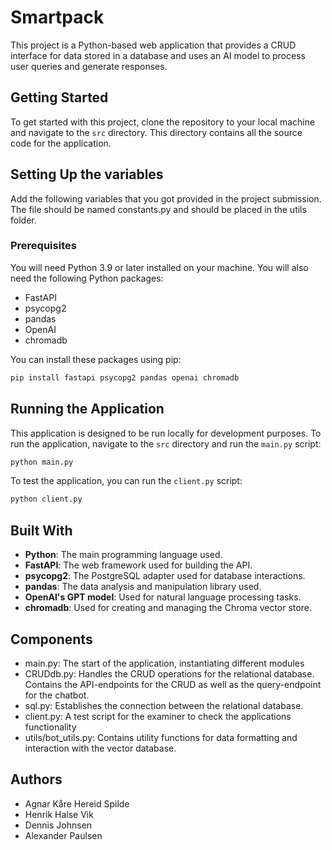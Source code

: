 # Smartpack

This project is a Python-based web application that provides a CRUD interface for data stored in a database and uses an AI model to process user queries and generate responses.

## Getting Started

To get started with this project, clone the repository to your local machine and navigate to the `src` directory. This directory contains all the source code for the application.

## Setting Up the variables
Add the following variables that you got provided in the project submission. The file should be named constants.py and should be placed in the utils folder.


### Prerequisites

You will need Python 3.9 or later installed on your machine. You will also need the following Python packages:

- FastAPI
- psycopg2
- pandas
- OpenAI
- chromadb

You can install these packages using pip:

```bash
pip install fastapi psycopg2 pandas openai chromadb
```

## Running the Application

This application is designed to be run locally for development purposes. To run the application, navigate to the `src` directory and run the `main.py` script:

```bash
python main.py
```

To test the application, you can run the `client.py` script:

```bash
python client.py
```

## Built With

- **Python**: The main programming language used.
- **FastAPI**: The web framework used for building the API.
- **psycopg2**: The PostgreSQL adapter used for database interactions.
- **pandas**: The data analysis and manipulation library used.
- **OpenAI's GPT model**: Used for natural language processing tasks.
- **chromadb**: Used for creating and managing the Chroma vector store.

## Components

- main.py: The start of the application, instantiating different modules 
- CRUDdb.py: Handles the CRUD operations for the relational database. Contains the API-endpoints for the CRUD as well as the 	query-endpoint for the chatbot. 
- sql.py: Establishes the connection between the relational database. 
- client.py: A test script for the examiner to check the applications functionality  
- utils/bot_utils.py: Contains utility functions for data formatting and interaction with the vector database. 

## Authors

- Agnar Kåre Hereid Spilde
- Henrik Halse Vik
- Dennis Johnsen
- Alexander Paulsen
